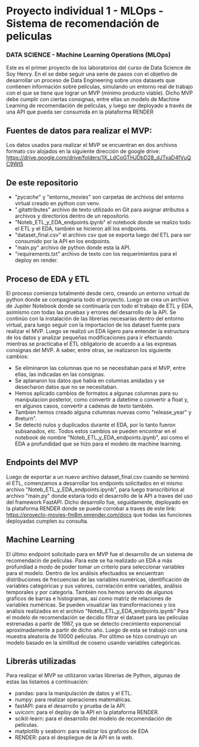 # Proyecto individual 1 - MLOps - Sistema de recomendación de peliculas


   ### DATA SCIENCE - Machine Learning Operations (MLOps)

Este es el primer proyecto de los laboratorios del curso de Data Science de Soy Henry. En el se debe seguir una serie de pasos con el objetivo de desarrollar un proceso de Data Engineering sobre unos datasets que contienen información sobre películas, simulando un entorno real de trabajo con el que se tiene que lograr un MVP (mínimo producto viable). Dicho MVP debe cumplir con ciertas consignas, entre ellas un modelo de Machine Learning de recomendación de películas, y luego ser deployado a través de una API que pueda ser consumida en la plataforma RENDER


## Fuentes de datos para realizar el MVP:
Los datos usados para realizar el MVP se encuentran en dos archivos formato csv alojados en la siguiente dirección de google drive: https://drive.google.com/drive/folders/1X_LdCoGTHJDbD28_dJTxaD4fVuQC9Wt5


 ## De este repositorio

- "_pycache_" y "entorno_movies" son carpetas de archivos del entorno virtual creado en python con venv.
- ".gitattributes" archivo de texto utilizado en Git para asignar atributos a archivos y directorios dentro de un repositorio.
- "Noteb_ETL_y_EDA_endpoints.ipynb" el notebook donde se realizo todo el ETL y el EDA, también se hicieron allí los endpoints.
- "dataset_final.csv" el archivo csv que se exporta luego del ETL para ser consumido por la API en los endpoints.
- "main.py" archivo de python donde esta la API.
- "requirements.txt" archivo de texto con los requerimientos para el deploy en render.

## Proceso de EDA y ETL

El proceso comienza totalmente desde cero, creando un entorno virtual de python donde se compaginaria todo el proyecto. Luego se crea un archivo de Jupiter Notebook donde se continuaría con todo el trabajo de ETL y EDA, asimismo con todas las pruebas y errores del desarrollo de la API.
Se continúo con la instalación de las librerias necesarias dentro del entorno virtual, para luego seguir con la importacion de los dataset fuente para realizar el MVP. Luego se realizó un EDA ligero para entender la estructura de los datos y analizar pequeñas modificaciones para ir efectuando mientras se practicaba el ETL obligatorio de acuerdo a a las expresas consignas del MVP. A saber, entre otras, se realizaron los siguiente cambios:
- Se eliminaron las columnas que no se necesitaban para el MVP, entre ellas, las indicadas en las consignas.
- Se aplanaron los datos que habia en columnas anidadas y se desecharon datos que no se necesitaban.
- Hemos aplicado cambios de formatos a algunas columnas para su manipulacion posterior, como convertir a datetime o convertir a float y, en algunos casos, convertir a cadenas de texto también.
- Tambíen hemos creado alguna columnas nuevas como "release_year" y #return".
- Se detectó nulos y duplicados durante el EDA, por lo tanto fueron subsanados, etc.
Todos estos cambios se pueden encontrar en el notebook de nombre "Noteb_ETL_y_EDA_endpoints.ipynb", así como el EDA a profundidad que se hizo para el modelo de machine learning.

## Endpoints del MVP

Luego de exportar a un nuevo archivo dataset_final.csv cuando se terminó el ETL, comenzamos a desarrollar los endpoints solicitados en el mismo archivo "Noteb_ETL_y_EDA_endpoints.ipynb", para luego transcribirlos al archivo "main.py" donde estaría todo el desarrollo de la API a traves del uso del framework FastAPI. Dicho desarrollo fue, seguidamente, deployado en la plataforma RENDER donde se puede corrobar a traves de este link: https://proyecto-movies-fm8m.onrender.com/docs que todas las funciones deployadas cumplen su consulta.                         

## Machine Learning

El último endpoint solicitado para en MVP fue el desarrollo de un sistema de recomendacin de películas. Para este se ha realizado un EDA a más profundiad a modo de poder tomar un criterio para seleccionar variables para el modelo. Dentro de los análisis efectuados se encuentran distribuciones de frecuencias de las variables numéricas, identificación de variables categóricas y sus valores, correlación entre variables, análisis temporales y por categoría. También nos hemos servido de algunos graficos de barras e histogramas, asi como matriz de relaciones de variables numéricas.
Se pueden visualizar las transformaciones y los análisis realizados en el archivo "Noteb_ETL_y_EDA_endpoints.ipynb"
Para el modelo de recomendación se decidío filtrar el dataset para las películas estrenadas a partir de 1987, ya que se detecto crecimiento exponencial aproximadamente a partir de dicho año. Luego de esta se trabajó con una muestra aleatoria de 10000 películas. Por último se hizo construyo un modelo basado en la similitud de coseno usando variables categóricas.

## Librerás utilizadas

Para realizar el MVP se utilizaron varias librerias de Python, algunas de estas las listamos a continuación:
- pandas: para la manipulación de datos y el ETL.
- numpy: para realizar operaciones matemáticas.
- fastAPI: para el desarrollo y prueba de la API.
- uvicorn: para el deploy de la API en la plataforma RENDER.
- scikit-learn: para el desarrollo del modelo de recomendación de películas.
- matplotlib y seaborn: para realizar los graficos de EDA
- RENDER: para el despliegue de la API en la web.
